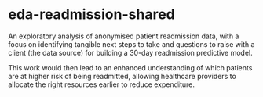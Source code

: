 # eda-readmission-shared

An exploratory analysis of anonymised patient readmission data, with a focus on identifying tangible next steps to take and questions to raise with a client (the data source) for building a 30-day readmission predictive model.

This work would then lead to an enhanced understanding of which patients are at higher risk of being readmitted, allowing healthcare providers to allocate the right resources earlier to reduce expenditure.
